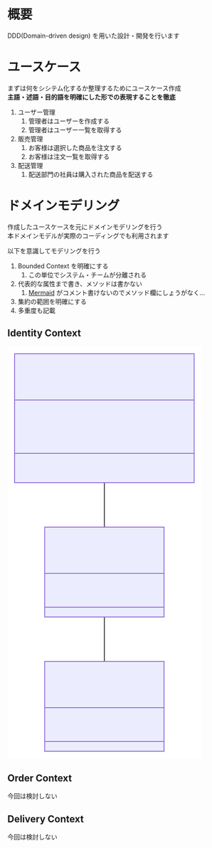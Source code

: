 # 概要

DDD(Domain-driven design) を用いた設計・開発を行います

# ユースケース

まずは何をシシテム化するか整理するためにユースケース作成  
**主語・述語・目的語を明確にした形での表現することを徹底**

1. ユーザー管理
   1. 管理者はユーザーを作成する
   1. 管理者はユーザー一覧を取得する
1. 販売管理
   1. お客様は選択した商品を注文する
   1. お客様は注文一覧を取得する
1. 配送管理
   1. 配送部門の社員は購入された商品を配送する

# ドメインモデリング

作成したユースケースを元にドメインモデリングを行う  
本ドメインモデルが実際のコーディングでも利用されます

以下を意識してモデリングを行う

1. Bounded Context を明確にする
   1. この単位でシステム・チームが分離される
1. 代表的な属性まで書き、メソッドは書かない
   1. [Mermaid](https://mermaid-js.github.io/mermaid) がコメント書けないのでメソッド欄にしょうがなく...
1. 集約の範囲を明確にする
1. 多重度も記載

## Identity Context

![diagram](./index-1.svg)

## Order Context

今回は検討しない

## Delivery Context

今回は検討しない
